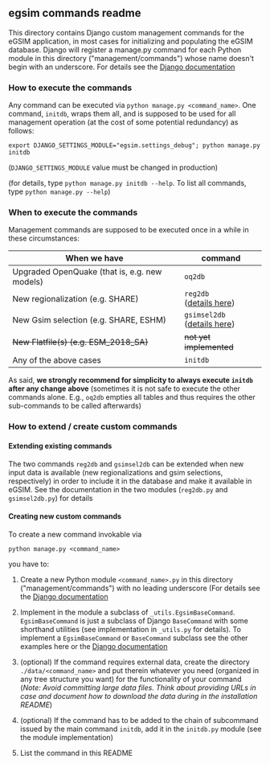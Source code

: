 ## egsim commands readme

This directory contains Django custom management commands
for the eGSIM application, in most cases for initializing and populating the
eGSIM database. Django will register a manage.py
command for each Python module in this directory
("management/commands") whose name doesn't begin with an
underscore.
For details see the [Django documentation](https://docs.djangoproject.com/en/2.2/howto/custom-management-commands/)


### How to execute the commands

Any command can be executed via `python manage.py <command_name>`. One command,
`initdb`, wraps them all, and is supposed to be used for all
management operation (at the cost of some potential redundancy) as follows:
```
export DJANGO_SETTINGS_MODULE="egsim.settings_debug"; python manage.py initdb
```
(`DJANGO_SETTINGS_MODULE` value must be changed in production)

(for details, type `python manage.py initdb --help`. To list all
commands, type `python manage.py --help`)

### When to execute the commands

Management commands are supposed to be executed once
in a while in these circumstances:

When we have | command
--- | ---
Upgraded OpenQuake (that is, e.g. new models) | `oq2db`
New regionalization (e.g. SHARE) | `reg2db`<br/>([details here](#Extending-existing-commands))
New Gsim selection (e.g. SHARE, ESHM) | `gsimsel2db`<br/>([details here](#Extending-existing-commands))
~~New Flatfile(s) (e.g. ESM_2018_SA)~~ | ~~not yet implemented~~
Any of the above cases | `initdb`

As said, **we strongly recommend for simplicity to always execute
`initdb` after any change above** (sometimes it is not safe
to execute the other commands alone. E.g., `oq2db` empties all
tables and thus requires the other sub-commands
to be called afterwards)

### How to extend / create custom commands

#### Extending existing commands
 
The two commands `reg2db` and `gsimsel2db` can be extended when new
input data is available (new regionalizations and gsim selections, respectively)
in order to include it in the database and make it available in eGSIM.
See the documentation in the two modules (`reg2db.py` and
`gsimsel2db.py`) for details

#### Creating new custom commands

To create a new command invokable via
```
python manage.py <command_name>
```
you have to:

1. Create a new Python module `<command_name>.py`
   in this directory ("management/commands") with no leading
   underscore (For details see  the [Django documentation](
   https://docs.djangoproject.com/en/2.2/howto/custom-management-commands/)
   
2. Implement in the module a subclass of `_utils.EgsimBaseCommand`.
   `EgsimBaseCommand` is just a subclass of Django `BaseCommand`
   with some shorthand utilities (see implementation in `_utils.py` for details).
   To implement a `EgsimBaseCommand` or `BaseCommand` subclass see the
   other examples here or the [Django documentation](
   https://docs.djangoproject.com/en/2.2/howto/custom-management-commands/)

3. (optional) If the command requires external data, create the
   directory `./data/<command_name>` and put therein whatever you
   need (organized in any tree structure you want) for the functionality of
   your command (*Note: Avoid committing large data files.
   Think about providing URLs in case and document how to download
   the data during in the installation README*)

4. (optional) If the command has to be added to the chain of
   subcommand issued by the main command `initdb`, add it
   in the `initdb.py` module (see the module implementation) 
   <!-- Avoid trying to add (sub)commands automatically based on e.g., a
    scan of the commands directory: first you want to have control over the
    execution order, second you might want to implement some command
    that is not part of the main initialization chain -->
    
5. List the command in this README

